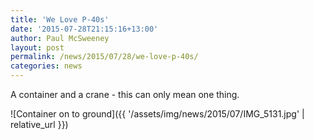 ```yaml
---
title: 'We Love P-40s'
date: '2015-07-28T21:15:16+13:00'
author: Paul McSweeney
layout: post
permalink: /news/2015/07/28/we-love-p-40s/
categories: news
---
```


A container and a crane - this can only mean one thing.

![Container on to ground]({{ '/assets/img/news/2015/07/IMG_5131.jpg' | relative_url }})
